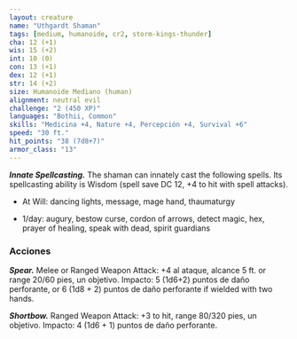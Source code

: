 ```yaml
---
layout: creature
name: "Uthgardt Shaman"
tags: [medium, humanoide, cr2, storm-kings-thunder]
cha: 12 (+1)
wis: 15 (+2)
int: 10 (0)
con: 13 (+1)
dex: 12 (+1)
str: 14 (+2)
size: Humanoide Mediano (human)
alignment: neutral evil
challenge: "2 (450 XP)"
languages: "Bothii, Common"
skills: "Medicina +4, Nature +4, Percepción +4, Survival +6"
speed: "30 ft."
hit_points: "38 (7d8+7)"
armor_class: "13"
---
```


***Innate Spellcasting.*** The shaman can innately cast the following spells. Its spellcasting ability is Wisdom (spell save DC 12, +4 to hit with spell attacks).

* At Will: dancing lights, message, mage hand, thaumaturgy

* 1/day: augury, bestow curse, cordon of arrows, detect magic, hex, prayer of healing, speak with dead, spirit guardians

### Acciones

***Spear.*** Melee or Ranged Weapon Attack: +4 al ataque, alcance 5 ft. or range 20/60 pies, un objetivo. Impacto: 5 (1d6+2) puntos de daño perforante, or 6 (1d8 + 2) puntos de daño perforante if wielded with two hands.

***Shortbow.*** Ranged Weapon Attack: +3 to hit, range 80/320 pies, un objetivo. Impacto: 4 (1d6 + 1) puntos de daño perforante.